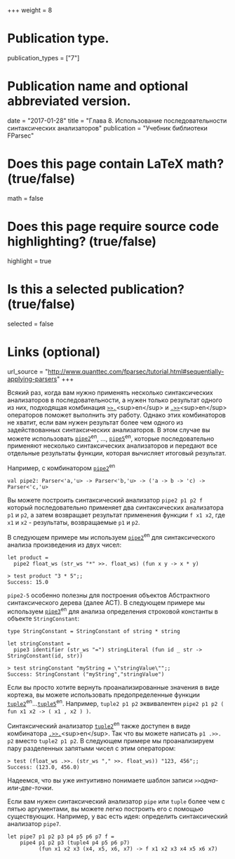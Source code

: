 ﻿+++
weight = 8

# Publication type.
publication_types = ["7"]

# Publication name and optional abbreviated version.
date = "2017-01-28"
title = "Глава 8. Использование последовательности синтаксических анализаторов"
publication = "Учебник библиотеки FParsec"

# Does this page contain LaTeX math? (true/false)
math = false

# Does this page require source code highlighting? (true/false)
highlight = true

# Is this a selected publication? (true/false)
selected = false

# Links (optional)
url_source = "http://www.quanttec.com/fparsec/tutorial.html#sequentially-applying-parsers"
+++

Всякий раз, когда вам нужно применять несколько синтаксических анализаторов в последовательности, а нужен только результат одного из них, подходящая комбинация [`>>.`](http://www.quanttec.com/fparsec/reference/primitives.html#members.:62::62:..)<sup>en</sup> и [`.>>`](http://www.quanttec.com/fparsec/reference/primitives.html#members...:62::62:)<sup>en</sup> операторов поможет выполнить эту работу. Однако этих комбинаторов не хватит, если вам нужен результат более чем одного из задействованных синтаксических анализаторов. В этом случае вы можете использовать [`pipe2`](http://www.quanttec.com/fparsec/reference/primitives.html#members.pipe2)<sup>en</sup>, ..., [`pipe5`](http://www.quanttec.com/fparsec/reference/primitives.html#members.pipe5)<sup>en</sup>, которые последовательно применяют несколько синтаксических анализаторов и передают все отдельные результаты функции, которая вычисляет итоговый результат.

Например, с комбинатором [`pipe2`](http://www.quanttec.com/fparsec/reference/primitives.html#members.pipe2)<sup>en</sup>
```
val pipe2: Parser<'a,'u> -> Parser<'b,'u> -> ('a -> b -> 'c) -> Parser<'c,'u>
```

Вы можете построить синтаксический анализатор `pipe2 p1 p2 f` который последовательно применяет два синтаксических анализатора `p1` и `p2`, а затем возвращает результат применения функции `f x1 x2`, где `x1` и `x2` - результаты, возвращаемые `p1` и `p2`.

В следующем примере мы используем [`pipe2`](http://www.quanttec.com/fparsec/reference/primitives.html#members.pipe2)<sup>en</sup> для синтаксического анализа произведения из двух чисел:
```
let product = 
  pipe2 float_ws (str_ws "*" >>. float_ws) (fun x y -> x * y)
```
```
> test product "3 * 5";;
Success: 15.0
```

`pipe2-5` особенно полезны для построения объектов Абстрактного синтаксического дерева (далее АСТ). В следующем примере мы используем [`pipe3`](http://www.quanttec.com/fparsec/reference/primitives.html#members.pipe3)<sup>en</sup> для анализа определения строковой константы в объекте `StringConstant`:
```
type StringConstant = StringConstant of string * string

let stringConstant = 
  pipe3 identifier (str_ws "=") stringLiteral (fun id _ str -> StringConstant(id, str))
```
```
> test stringConstant "myString = \"stringValue\"";;
Success: StringConstant ("myString","stringValue")
```

Если вы просто хотите вернуть проанализированные значения в виде кортежа, вы можете использовать предопределенные функции [`tuple2`](http://www.quanttec.com/fparsec/reference/primitives.html#members.tuple2)<sup>en</sup>...[`tuple5`](http://www.quanttec.com/fparsec/reference/primitives.html#members.tuple2)<sup>en</sup>. Например, `tuple2 p1 p2` эквивалентен  `pipe2 p1 p2 ( fun x1 x2 -> ( x1 , x2 ) )`.

Синтаксический анализатор [`tuple2`](http://www.quanttec.com/fparsec/reference/primitives.html#members.tuple2)<sup>en</sup> также доступен в виде комбинатора [`.>>.`](http://www.quanttec.com/fparsec/reference/primitives.html#members...:62::62:..)<sup>en</sup>. Так что вы можете написать  `p1 .>>. p2` вместо `tuple2 p1 p2`. В следующем примере мы проанализируем пару разделенных запятыми чисел с этим оператором:

```
> test (float_ws .>>. (str_ws "," >>. float_ws)) "123, 456";;
Success: (123.0, 456.0)
```

Надеемся, что вы уже интуитивно понимаете шаблон записи `>>`*одна-или-две-точки*.

Если вам нужен синтаксический анализатор `pipe` или `tuple` более чем c пятью аргументами, вы можете легко построить его с помощью существующих. Например, у вас есть идея: определить синтаксический анализатор `pipe7`.
```
let pipe7 p1 p2 p3 p4 p5 p6 p7 f =
    pipe4 p1 p2 p3 (tuple4 p4 p5 p6 p7)
          (fun x1 x2 x3 (x4, x5, x6, x7) -> f x1 x2 x3 x4 x5 x6 x7)
```
